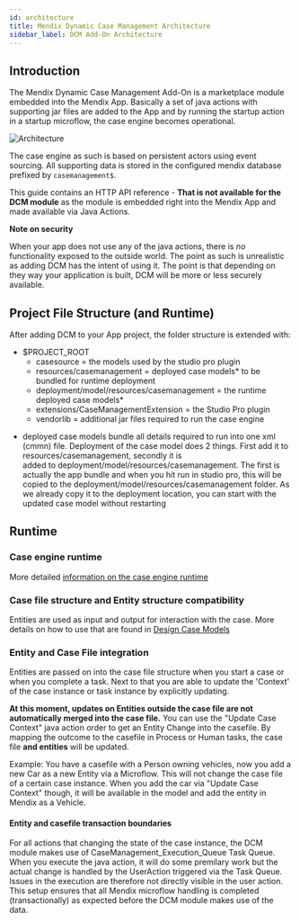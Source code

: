 ```yaml
---
id: architecture
title: Mendix Dynamic Case Management Architecture
sidebar_label: DCM Add-On Architecture
---
```


## Introduction

The Mendix Dynamic Case Management Add-On is a marketplace module embedded into the Mendix App.
Basically a set of java actions with supporting jar files are added to the App and by running 
the startup action in a startup microflow, the case engine becomes operational. 

![Architecture](assets/mendix/DCM_Architecture.jpg)

The case engine as such is based on persistent actors using event sourcing. All supporting data is stored 
in the configured mendix database prefixed by ```casemanagement$```.

This guide contains an HTTP API reference - **That is not available for the DCM module** as the module is 
embedded right into the Mendix App and made available via Java Actions.

**Note on security** 

When your app does not use any of the java actions, there is *no* functionality exposed to the outside world. 
The point as such is unrealistic as adding DCM has the intent of using it. The point is that depending on 
they way your application is built, DCM will be more or less securely available. 

## Project File Structure (and Runtime)

After adding DCM to your App project, the folder structure is extended with:

 - $PROJECT_ROOT
    - casesource = the models used by the studio pro plugin
    - resources/casemanagement = deployed case models* to be bundled for runtime deployment
    - deployment/model/resources/casemanagement = the runtime deployed case models*
    - extensions/CaseManagementExtension = the Studio Pro plugin
    - vendorlib = additional jar files required to run the case engine

* deployed case models bundle all details required to run into one xml (cmmn) file.
    Deployment of the case model does 2 things. First add it to resources/casemanagement, secondly it is\
    added to deployment/model/resources/casemanagement. The first is actually the app bundle and when you hit 
    run in studio pro, this will be copied to the deployment/model/resources/casemanagement folder. 
    As we already copy it to the deployment location, you can start with the updated case model without restarting

## Runtime 

### Case engine runtime

More detailed [information on the case engine runtime](../engine/overview) 

### Case file structure and Entity structure compatibility

Entities are used as input and output for interaction with the case. More details on how to use that are found in [Design Case Models](designmodels)

### Entity and Case File integration

Entities are passed on into the case file structure when you start a case or when you complete a task. 
Next to that you are able to update the 'Context' of the case instance or task instance by explicitly updating. 

**At this moment, updates on Entities outside the case file are not automatically merged into the case file.**
You can use the "Update Case Context" java action order to get an Entity Change into the casefile. 
By mapping the outcome to the casefile in Process or Human tasks, the case file **and entities** will be updated. 

Example: You have a casefile with a Person owning vehicles, now you add a new Car as a new Entity via a Microflow.
This will not change the case file of a certain case instance. When you add the car via "Update Case Context" though, it will
be available in the model and add the entity in Mendix as a Vehicle. 

#### Entity and casefile transaction boundaries

For all actions that changing the state of the case instance, the DCM module makes use of CaseManagement_Execution_Queue
Task Queue. When you execute the java action, it will do some premilary work but the actual change is handled by the UserAction
triggered via the Task Queue. Issues in the execution are therefore not directly visible in the user action. 
This setup ensures that all Mendix microflow handling is completed (transactionally) as expected before the DCM module makes use of the data.